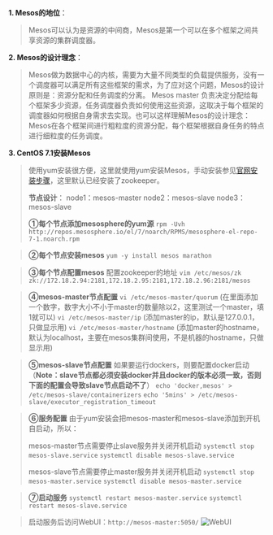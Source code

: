  **1. Mesos的地位**：
> Mesos可以认为是资源的中间商，Mesos是第一个可以在多个框架之间共享资源的集群调度器。

 **2. Mesos的设计理念**：
> Mesos做为数据中心的内核，需要为大量不同类型的负载提供服务，没有一个调度器可以满足所有这些框架的需求，为了应对这个问题，Mesos的设计原则是：资源分配和任务调度的分离。
> Mesos master 负责决定分配给每个框架多少资源，任务调度器负责如何使用这些资源，这取决于每个框架的调度器如何根据自身需求去实现。也可以这样理解Mesos的设计理念：Mesos在各个框架间进行粗粒度的资源分配，每个框架根据自身任务的特点进行细粒度的任务调度。
 
  **3. CentOS 7.1安装Mesos**
 > 使用yum安装很方便，这里就使用yum安装Mesos，手动安装参见[官网安装步骤](http://mesos.apache.org/gettingstarted/)，这里默认已经安装了zookeeper。
 > 
 > **节点设计**：
 > node1：mesos-master
 > node2：mesos-slave
 > node3：mesos-slave
 > 
 > **①每个节点添加mesosphere的yum源**
 > `rpm -Uvh http://repos.mesosphere.io/el/7/noarch/RPMS/mesosphere-el-repo-7-1.noarch.rpm`

 > **②每个节点安装mesos**
 > `yum -y install mesos marathon`

 > **③每个节点配置mesos**
 > 配置zookeeper的地址
 > `vim /etc/mesos/zk`
 >`zk://172.18.2.94:2181,172.18.2.95:2181,172.18.2.96:2181/mesos`

 >**④mesos-master节点配置**
 >`vi /etc/mesos-master/quorum`
>(在里面添加一个数字，数字大小不小于master的数量除以2，这里测试一个master，填1就可以)
>`vi /etc/mesos-master/ip`
>(添加master的ip，默认是127.0.0.1，只做显示用)
>`vi /etc/mesos-master/hostname`
>(添加master的hostname，默认为localhost，主要在mesos集群间使用，不是机器的hostname，只做显示用)

> **⑤mesos-slave节点配置**
> 如果要运行dockers，则要配置docker启动
> （**Note：slave节点都必须安装docker并且docker的版本必须一致，否则下面的配置会导致slave节点启动不了**）
 >`echo 'docker,mesos' > /etc/mesos-slave/containerizers`
>`echo '5mins' > /etc/mesos-slave/executor_registration_timeout`

>**⑥服务配置**
>由于yum安装会把mesos-master和mesos-slave添加到开机自启动，所以：
>
> mesos-master节点需要停止slave服务并关闭开机启动
> `systemctl stop mesos-slave.service`
> `systemctl disable mesos-slave.service`
>
> mesos-slave节点需要停止master服务并关闭开机启动
> `systemctl stop mesos-master.service`
> `systemctl disable mesos-master.service`

>**⑦启动服务**
>`systemctl restart mesos-master.service`
>`systemctl restart mesos-slave.service`
 
 > 启动服务后访问WebUI：`http://mesos-master:5050/`
> ![WebUI](http://upload-images.jianshu.io/upload_images/1382065-fd4861cd5dc89213.png?imageMogr2/auto-orient/strip%7CimageView2/2/w/1240)